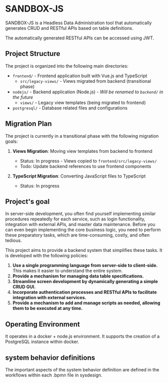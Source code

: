 # SANDBOX-JS

SANDBOX-JS is a Headless Data Administration tool that automatically generates CRUD and RESTful APIs based on table definitions.

The automatically generated RESTful APIs can be accessed using JWT.

## Project Structure

The project is organized into the following main directories:

- `frontend/` - Frontend application built with Vue.js and TypeScript
  - `src/legacy-views/` - Views migrated from backend (transitional phase)
- `nodejs/` - Backend application (Node.js) - *Will be renamed to `backend/` in the future*
  - `views/` - Legacy view templates (being migrated to frontend)
- `postgresql/` - Database related files and configurations

## Migration Plan

The project is currently in a transitional phase with the following migration goals:

1. **Views Migration**: Moving view templates from backend to frontend
   - Status: In progress - Views copied to `frontend/src/legacy-views/`
   - Todo: Update backend references to use frontend components
   
2. **TypeScript Migration**: Converting JavaScript files to TypeScript
   - Status: In progress

## Project's goal

In server-side development, you often find yourself implementing similar procedures repeatedly for each service, such as login functionality, integration with external APIs, and master data maintenance. Before you can even begin implementing the core business logic, you need to perform these preparatory tasks, which are time-consuming, costly, and often tedious.

This project aims to provide a backend system that simplifies these tasks. It is developed with the following policies:

1. **Use a single programming language from server-side to client-side.** This makes it easier to understand the entire system.
1. **Provide a mechanism for managing data table specifications.**
1. **Streamline screen development by dynamically generating a simple CRUD GUI.**
1. **Incorporate authentication processes and RESTful APIs to facilitate integration with external services.**
1. **Provide a mechanism to add and manage scripts as needed, allowing them to be executed at any time.**

## Operating Environment

It operates in a docker + node.js environment. It supports the creation of a PostgreSQL instance within docker.

## system behavior definitions

The important aspects of the system behavior definition are defined in the workflows within each .bpmn file in sysdesign.
